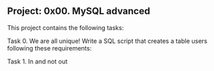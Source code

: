 Project: 0x00. MySQL advanced
-----------------------------------------
This project contains the following tasks:

Task 0. We are all unique!
Write a SQL script that creates a table users following these requirements:

Task 1. In and not out
